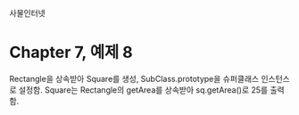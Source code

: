
사물인터넷

Chapter 7, 예제 8
================================

Rectangle을 상속받아 Square를 생성, SubClass.prototype을 슈퍼클래스 인스턴스로 설정함.
Square는 Rectangle의 getArea를 상속받아 sq.getArea()로 25를 출력함.